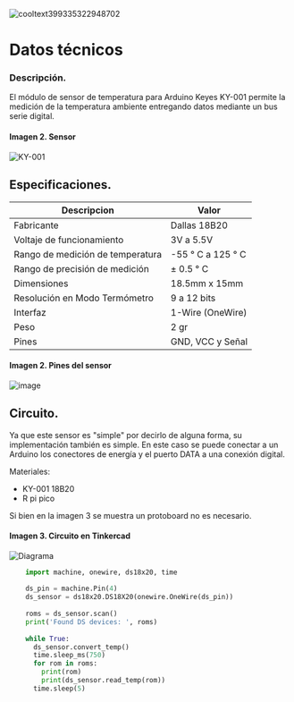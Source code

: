 
![cooltext399335322948702](https://user-images.githubusercontent.com/84939760/144688840-36fd0fd0-7520-4ec9-832f-42d9a91aba05.png)

# Datos técnicos 
### Descripción.

El módulo de sensor de temperatura para Arduino Keyes KY-001 permite la medición de la temperatura ambiente entregando datos mediante un bus serie digital.

#### Imagen 2. Sensor
![KY-001](https://user-images.githubusercontent.com/84939760/144689319-44c2afce-084f-49cd-ad2e-e952edb6968b.png)

## Especificaciones.

| Descripcion | Valor |
| --- | --- |
| Fabricante| Dallas 18B20 |
| Voltaje de funcionamiento | 3V a 5.5V |
| Rango de medición de temperatura | -55 ° C a 125 ° C |
| Rango de precisión de medición | ± 0.5 ° C |
| Dimensiones | 18.5mm x 15mm |
| Resolución en Modo Termómetro | 9 a 12 bits |
| Interfaz | 1-Wire (OneWire) |
| Peso | 2 gr |
| Pines | GND, VCC y Señal |

#### Imagen 2. Pines del sensor
![image](https://user-images.githubusercontent.com/84939760/144693689-b554dc31-3c78-4b22-bbac-46e9f54e507b.png)

## Circuito.
Ya que este sensor es "simple" por decirlo de alguna forma, su implementación también es simple.
En este caso se puede conectar a un Arduino los conectores de energía y el puerto DATA a una conexión digital.

Materiales:
- KY-001 18B20
- R pi pico

Si bien en la imagen 3 se muestra un protoboard no es necesario.

#### Imagen 3. Circuito en Tinkercad
 ![Diagrama](https://user-images.githubusercontent.com/84939760/145498921-46443096-3312-4319-bf41-e3c07906ccc8.png)

```python
    import machine, onewire, ds18x20, time
    
    ds_pin = machine.Pin(4)
    ds_sensor = ds18x20.DS18X20(onewire.OneWire(ds_pin))
    
    roms = ds_sensor.scan()
    print('Found DS devices: ', roms)
    
    while True:
      ds_sensor.convert_temp()
      time.sleep_ms(750)
      for rom in roms:
        print(rom)
        print(ds_sensor.read_temp(rom))
      time.sleep(5)                      
```
